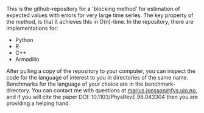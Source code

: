 This is the github-repository for a 'blocking method' for estimation of expected values with errors for very large time series. The key property of the method, is that it achieves this in O(n)-time. In the repository, there are implementations for:
- Python
- R
- C++
- Armadillo

After pulling a copy of the repository to your computer, you can inspect the code for the language of interest to you in directories of the same name. Benchmarks for the language of your choice are in the benchmark-directory. You can contact me with questions at marius.jonsson@fys.uio.no, and if you will cite the paper DOI: 10.1103/PhysRevE.98.043304 then you are providing a helping hand.
